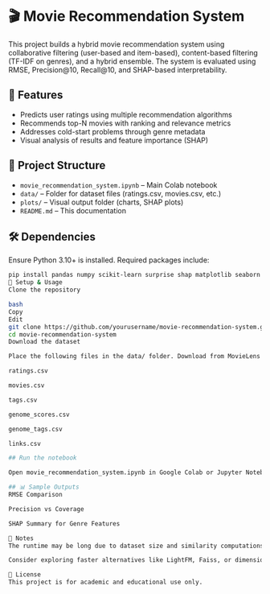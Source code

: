 # 🎬 Movie Recommendation System

This project builds a hybrid movie recommendation system using collaborative filtering (user-based and item-based), content-based filtering (TF-IDF on genres), and a hybrid ensemble. The system is evaluated using RMSE, Precision@10, Recall@10, and SHAP-based interpretability.

## 🚀 Features

- Predicts user ratings using multiple recommendation algorithms
- Recommends top-N movies with ranking and relevance metrics
- Addresses cold-start problems through genre metadata
- Visual analysis of results and feature importance (SHAP)

## 📁 Project Structure

- `movie_recommendation_system.ipynb` – Main Colab notebook
- `data/` – Folder for dataset files (ratings.csv, movies.csv, etc.)
- `plots/` – Visual output folder (charts, SHAP plots)
- `README.md` – This documentation

## 🛠️ Dependencies

Ensure Python 3.10+ is installed. Required packages include:

```bash
pip install pandas numpy scikit-learn surprise shap matplotlib seaborn
🧪 Setup & Usage
Clone the repository

bash
Copy
Edit
git clone https://github.com/yourusername/movie-recommendation-system.git
cd movie-recommendation-system
Download the dataset

Place the following files in the data/ folder. Download from MovieLens 100K.

ratings.csv

movies.csv

tags.csv

genome_scores.csv

genome_tags.csv

links.csv

## Run the notebook

Open movie_recommendation_system.ipynb in Google Colab or Jupyter Notebook. Follow the step-by-step code to preprocess data, build models, evaluate, and visualize results.

## 📊 Sample Outputs
RMSE Comparison

Precision vs Coverage

SHAP Summary for Genre Features

📌 Notes
The runtime may be long due to dataset size and similarity computations.

Consider exploring faster alternatives like LightFM, Faiss, or dimensionality reduction methods for production-scale deployment.

📄 License
This project is for academic and educational use only.
